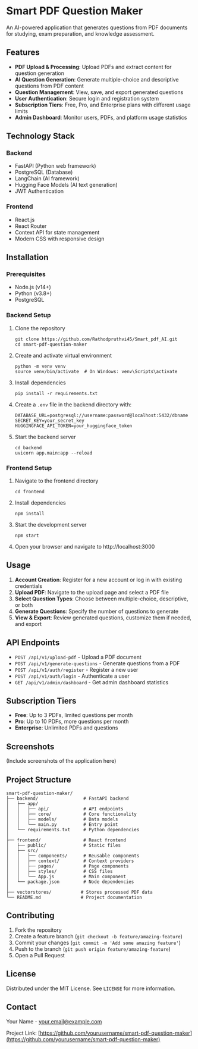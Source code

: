 # Smart PDF Question Maker

An AI-powered application that generates questions from PDF documents for studying, exam preparation, and knowledge assessment.

## Features

- **PDF Upload & Processing**: Upload PDFs and extract content for question generation
- **AI Question Generation**: Generate multiple-choice and descriptive questions from PDF content
- **Question Management**: View, save, and export generated questions
- **User Authentication**: Secure login and registration system
- **Subscription Tiers**: Free, Pro, and Enterprise plans with different usage limits
- **Admin Dashboard**: Monitor users, PDFs, and platform usage statistics

## Technology Stack

### Backend

- FastAPI (Python web framework)
- PostgreSQL (Database)
- LangChain (AI framework)
- Hugging Face Models (AI text generation)
- JWT Authentication

### Frontend

- React.js
- React Router
- Context API for state management
- Modern CSS with responsive design

## Installation

### Prerequisites

- Node.js (v14+)
- Python (v3.8+)
- PostgreSQL

### Backend Setup

1. Clone the repository

   ```
   git clone https://github.com/Rathodpruthvi45/Smart_pdf_AI.git
   cd smart-pdf-question-maker
   ```

2. Create and activate virtual environment

   ```
   python -m venv venv
   source venv/bin/activate  # On Windows: venv\Scripts\activate
   ```

3. Install dependencies

   ```
   pip install -r requirements.txt
   ```

4. Create a `.env` file in the backend directory with:

   ```
   DATABASE_URL=postgresql://username:password@localhost:5432/dbname
   SECRET_KEY=your_secret_key
   HUGGINGFACE_API_TOKEN=your_huggingface_token
   ```

5. Start the backend server
   ```
   cd backend
   uvicorn app.main:app --reload
   ```

### Frontend Setup

1. Navigate to the frontend directory

   ```
   cd frontend
   ```

2. Install dependencies

   ```
   npm install
   ```

3. Start the development server

   ```
   npm start
   ```

4. Open your browser and navigate to http://localhost:3000

## Usage

1. **Account Creation**: Register for a new account or log in with existing credentials
2. **Upload PDF**: Navigate to the upload page and select a PDF file
3. **Select Question Types**: Choose between multiple-choice, descriptive, or both
4. **Generate Questions**: Specify the number of questions to generate
5. **View & Export**: Review generated questions, customize them if needed, and export

## API Endpoints

- `POST /api/v1/upload-pdf` - Upload a PDF document
- `POST /api/v1/generate-questions` - Generate questions from a PDF
- `POST /api/v1/auth/register` - Register a new user
- `POST /api/v1/auth/login` - Authenticate a user
- `GET /api/v1/admin/dashboard` - Get admin dashboard statistics

## Subscription Tiers

- **Free**: Up to 3 PDFs, limited questions per month
- **Pro**: Up to 10 PDFs, more questions per month
- **Enterprise**: Unlimited PDFs and questions

## Screenshots

(Include screenshots of the application here)

## Project Structure

```
smart-pdf-question-maker/
├── backend/                 # FastAPI backend
│   ├── app/
│   │   ├── api/             # API endpoints
│   │   ├── core/            # Core functionality
│   │   ├── models/          # Data models
│   │   └── main.py          # Entry point
│   └── requirements.txt     # Python dependencies
│
├── frontend/                # React frontend
│   ├── public/              # Static files
│   ├── src/
│   │   ├── components/      # Reusable components
│   │   ├── context/         # Context providers
│   │   ├── pages/           # Page components
│   │   ├── styles/          # CSS files
│   │   └── App.js           # Main component
│   └── package.json         # Node dependencies
│
├── vectorstores/           # Stores processed PDF data
└── README.md               # Project documentation
```

## Contributing

1. Fork the repository
2. Create a feature branch (`git checkout -b feature/amazing-feature`)
3. Commit your changes (`git commit -m 'Add some amazing feature'`)
4. Push to the branch (`git push origin feature/amazing-feature`)
5. Open a Pull Request

## License

Distributed under the MIT License. See `LICENSE` for more information.

## Contact

Your Name - your.email@example.com

Project Link: [https://github.com/yourusername/smart-pdf-question-maker](https://github.com/yourusername/smart-pdf-question-maker)
